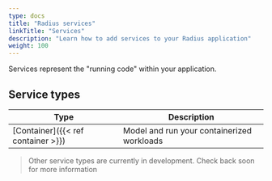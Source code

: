 ```yaml
---
type: docs
title: "Radius services"
linkTitle: "Services"
description: "Learn how to add services to your Radius application"
weight: 100
---
```


Services represent the "running code" within your application.

## Service types

| Type | Description |
|------|-------------|
| [Container]({{< ref container >}}) | Model and run your containerized workloads |

> Other service types are currently in development. Check back soon for more information
